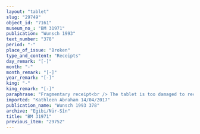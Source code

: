 ```yaml
---
layout: "tablet"
slug: "29749"
object_id: "7161"
museum_no_: "BM 31971"
publication: "Wunsch 1993"
text_number: "378"
period: "-"
place_of_issue: "Broken"
type_and_content: "Receipts"
day_remark: "[-]"
month: "-"
month_remark: "[-]"
year_remark: "[-]"
king: "-"
king_remark: "[-]"
paraphrase: "Fragmentary receipt<br /> The tablet is too damaged to reconstruct its content. It belongs to the Egibi/Nūr-S&icirc;n archive because Iddin-Marduk(/Iqi&scaron;āya//Nūr-S&icirc;n) and his wife <sup>f</sup>Ina-Esagila-rāmat(/Zēria//Nabāya) are mentioned. Legible are the verb <em>mahāru </em>and the word <em>bitqu</em>, which may indicate that the document is a receipt of an amount of silver. Apart from the names of 2 witnesses, name of the scribe, place and date are broken."
imported: "Kathleen Abraham 14/04/2017"
publication_name: "Wunsch 1993 378"
archive: "Egibi/Nūr-Sîn"
title: "BM 31971"
previous_item: "29752"
---
```

